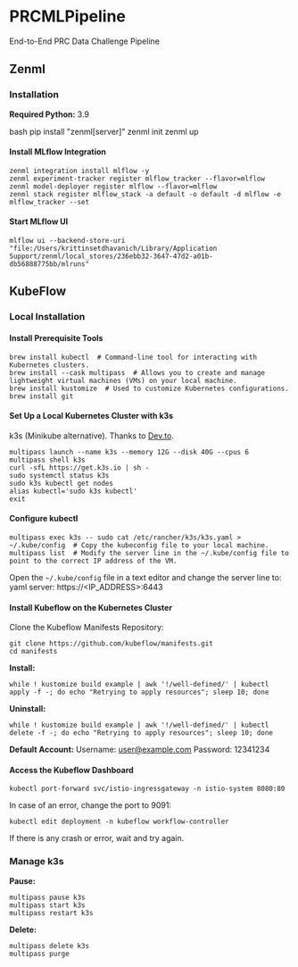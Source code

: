 # PRCMLPipeline
End-to-End PRC Data Challenge Pipeline

## Zenml

### Installation
**Required Python:** 3.9

bash
pip install "zenml[server]"
zenml init
zenml up


#### Install MLflow Integration
```
zenml integration install mlflow -y
zenml experiment-tracker register mlflow_tracker --flavor=mlflow
zenml model-deployer register mlflow --flavor=mlflow
zenml stack register mlflow_stack -a default -o default -d mlflow -e mlflow_tracker --set
```

#### Start MLflow UI
```
mlflow ui --backend-store-uri "file:/Users/krittinsetdhavanich/Library/Application Support/zenml/local_stores/236ebb32-3647-47d2-a01b-db56888775bb/mlruns"
```

## KubeFlow

### Local Installation

#### Install Prerequisite Tools
```
brew install kubectl  # Command-line tool for interacting with Kubernetes clusters.
brew install --cask multipass  # Allows you to create and manage lightweight virtual machines (VMs) on your local machine.
brew install kustomize  # Used to customize Kubernetes configurations.
brew install git
```

#### Set Up a Local Kubernetes Cluster with k3s
k3s (Minikube alternative). Thanks to [Dev.to](https://dev.to/chillaranand/local-kubernetes-cluster-with-k3s-on-mac-m1-i57).

```
multipass launch --name k3s --memory 12G --disk 40G --cpus 6
multipass shell k3s
curl -sfL https://get.k3s.io | sh -
sudo systemctl status k3s
sudo k3s kubectl get nodes
alias kubectl='sudo k3s kubectl'
exit
```

#### Configure kubectl
```
multipass exec k3s -- sudo cat /etc/rancher/k3s/k3s.yaml > ~/.kube/config  # Copy the kubeconfig file to your local machine.
multipass list  # Modify the server line in the ~/.kube/config file to point to the correct IP address of the VM.
```

Open the `~/.kube/config` file in a text editor and change the server line to:
yaml
server: https://<IP_ADDRESS>:6443


#### Install Kubeflow on the Kubernetes Cluster
Clone the Kubeflow Manifests Repository:
```
git clone https://github.com/kubeflow/manifests.git
cd manifests
```

**Install:**
```
while ! kustomize build example | awk '!/well-defined/' | kubectl apply -f -; do echo "Retrying to apply resources"; sleep 10; done
```

**Uninstall:**
```
while ! kustomize build example | awk '!/well-defined/' | kubectl delete -f -; do echo "Retrying to apply resources"; sleep 10; done
```

**Default Account:**
Username: user@example.com
Password: 12341234


#### Access the Kubeflow Dashboard
```
kubectl port-forward svc/istio-ingressgateway -n istio-system 8080:80
```

In case of an error, change the port to 9091:
```
kubectl edit deployment -n kubeflow workflow-controller
```

If there is any crash or error, wait and try again.

### Manage k3s
**Pause:**
```
multipass pause k3s
multipass start k3s
multipass restart k3s
```

**Delete:**
```
multipass delete k3s
multipass purge
```
